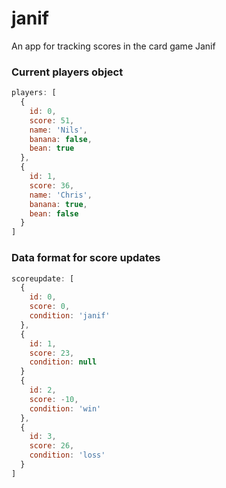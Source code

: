 # janif
An app for tracking scores in the card game Janif

### Current players object
```javascript
players: [
  {
    id: 0,
    score: 51,
    name: 'Nils',
    banana: false,
    bean: true
  },
  {
    id: 1,
    score: 36,
    name: 'Chris',
    banana: true,
    bean: false
  }
]
```

### Data format for score updates
```javascript
scoreupdate: [
  {
    id: 0,
    score: 0,
    condition: 'janif'
  },
  {
    id: 1,
    score: 23,
    condition: null
  }
  {
    id: 2,
    score: -10,
    condition: 'win'
  },
  {
    id: 3,
    score: 26,
    condition: 'loss'
  }
]
```
